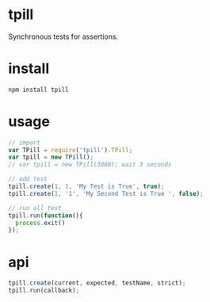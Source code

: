 tpill
=====
Synchronous tests for assertions.

install
===
````bash
npm install tpill
````

usage
===
````js
// import
var TPill = require('tpill').TPill;
var tpill = new TPill();
// var tpill = new TPill(3000); wait 3 seconds

// add test
tpill.create(1, 1, 'My Test is True', true);
tpill.create(1, '1', 'My Second Test is True ', false);

// run all test
tpill.run(function(){
  process.exit()
});

````

api
===
````js
tpill.create(current, expected, testName, strict);
tpill.run(callback);
````
